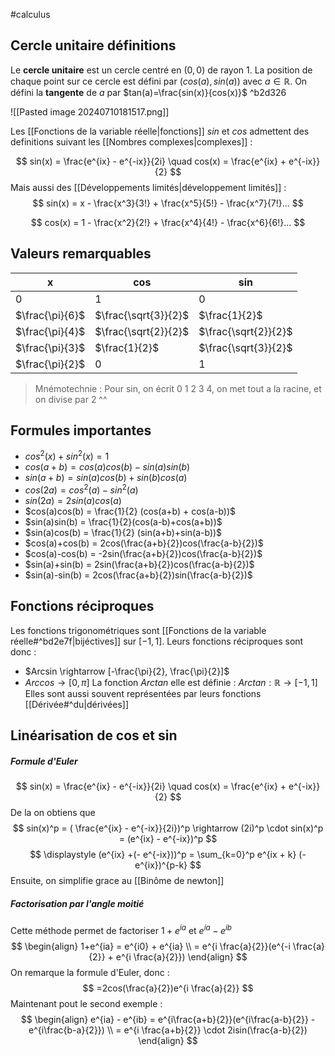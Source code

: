 #calculus 
## Cercle unitaire définitions
Le **cercle unitaire** est un cercle centré en $(0,0)$ de rayon $1$. La position de chaque point sur ce cercle est défini par $(cos (a), sin (a))$ avec $a \in \mathbb{R}$. On défini la **tangente** de $a$ par $tan(a)=\frac{sin(x)}{cos(x)}$ ^b2d326

![[Pasted image 20240710181517.png]]

Les [[Fonctions de la variable réelle|fonctions]] $sin$ et $cos$ admettent des definitions suivant les [[Nombres complexes|complexes]] :

$$
sin(x) = \frac{e^{ix} - e^{-ix}}{2i} \quad
cos(x) = \frac{e^{ix} + e^{-ix}}{2}
$$
Mais aussi des [[Développements limités|développement limités]] :
$$
sin(x) = x - \frac{x^3}{3!} + \frac{x^5}{5!} - \frac{x^7}{7!}...
$$

$$
cos(x) = 1 - \frac{x^2}{2!} + \frac{x^4}{4!} - \frac{x^6}{6!}...
$$

## Valeurs remarquables

| x               | cos                  | sin                  |
| --------------- | -------------------- | -------------------- |
| $0$             | $1$                  | $0$                  |
| $\frac{\pi}{6}$ | $\frac{\sqrt{3}}{2}$ | $\frac{1}{2}$        |
| $\frac{\pi}{4}$ | $\frac{\sqrt{2}}{2}$ | $\frac{\sqrt{2}}{2}$ |
| $\frac{\pi}{3}$ | $\frac{1}{2}$        | $\frac{\sqrt{3}}{2}$ |
| $\frac{\pi}{2}$ | $0$                  | 1                    |
>Mnémotechnie : Pour sin, on écrit 0 1 2 3 4, on met tout a la racine, et on divise par 2 ^^ 

## Formules importantes
- $cos^2(x) + sin^2(x) =  1$
- $cos(a+b) = cos(a)cos(b) - sin(a)sin(b)$
- $sin(a+b) = sin(a)cos(b) + sin(b)cos(a)$
- $cos(2a) = cos^2(a)-sin^2(a)$
- $sin(2a) = 2sin(a)cos(a)$
- $cos(a)cos(b) = \frac{1}{2} (cos(a+b) + cos(a-b))$
- $sin(a)sin(b) = \frac{1}{2}(cos(a-b)+cos(a+b))$
- $sin(a)cos(b) = \frac{1}{2} (sin(a+b)+sin(a-b))$
- $cos(a)+cos(b) = 2cos(\frac{a+b}{2})cos(\frac{a-b}{2})$
- $cos(a)-cos(b) = -2sin(\frac{a+b}{2})cos(\frac{a-b}{2})$
- $sin(a)+sin(b) = 2sin(\frac{a+b}{2})cos(\frac{a-b}{2})$
- $sin(a)-sin(b) = 2cos(\frac{a+b}{2})sin(\frac{a-b}{2})$

## Fonctions réciproques
Les fonctions trigonométriques sont [[Fonctions de la variable réelle#^bd2e7f|bijéctives]] sur $[-1,1]$. Leurs fonctions réciproques sont donc :
- $Arcsin \rightarrow [-\frac{\pi}{2}, \frac{\pi}{2}]$
- $Arccos \rightarrow [0, \pi]$
La fonction $Arctan$ elle est définie : $Arctan : \mathbb{R} \rightarrow [-1,1]$
Elles sont aussi souvent représentées par leurs fonctions [[Dérivée#^du|dérivées]]

## Linéarisation de cos et sin
##### Formule d'Euler
$$
sin(x) = \frac{e^{ix} - e^{-ix}}{2i} \quad
cos(x) = \frac{e^{ix} + e^{-ix}}{2}
$$
De la on obtiens que  
$$
sin(x)^p = ( \frac{e^{ix} - e^{-ix}}{2i})^p \rightarrow
(2i)^p \cdot sin(x)^p = (e^{ix} - e^{-ix})^p
$$
$$
\displaystyle (e^{ix} +(- e^{-ix}))^p = \sum_{k=0}^p e^{ix + k} (-e^{ix})^{p-k}
$$
Ensuite, on simplifie grace au [[Binôme de newton]]

##### Factorisation par l'angle moitié
Cette méthode permet de factoriser $1 + e^{ia}$ et $e^{ia} - e^{ib}$
$$
\begin{align}
1+e^{ia} = e^{i0} + e^{ia} \\
= e^{i \frac{a}{2}}(e^{-i \frac{a}{2}} + e^{i \frac{a}{2}})
\end{align}
$$
On remarque la formule d'Euler, donc :
$$
=2cos(\frac{a}{2})e^{i \frac{a}{2}}
$$
Maintenant pout le second exemple : 
$$
\begin{align}
e^{ia} - e^{ib} = e^{i\frac{a+b}{2}}(e^{i\frac{a-b}{2}} - e^{i\frac{b-a}{2}}) \\
= e^{i \frac{a+b}{2}} \cdot 2isin(\frac{a-b}{2})
\end{align}
$$